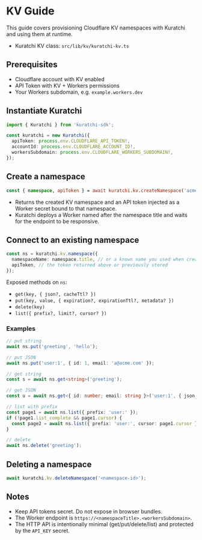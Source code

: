 # KV Guide

This guide covers provisioning Cloudflare KV namespaces with Kuratchi and using them at runtime.

- Kuratchi KV class: `src/lib/kv/kuratchi-kv.ts`

## Prerequisites

- Cloudflare account with KV enabled
- API Token with KV + Workers permissions
- Your Workers subdomain, e.g. `example.workers.dev`

## Instantiate Kuratchi

```ts
import { Kuratchi } from 'kuratchi-sdk';

const kuratchi = new Kuratchi({
  apiToken: process.env.CLOUDFLARE_API_TOKEN!,
  accountId: process.env.CLOUDFLARE_ACCOUNT_ID!,
  workersSubdomain: process.env.CLOUDFLARE_WORKERS_SUBDOMAIN!,
});
```

## Create a namespace

```ts
const { namespace, apiToken } = await kuratchi.kv.createNamespace('acme-kv');
```

- Returns the created KV namespace and an API token injected as a Worker secret bound to that namespace.
- Kuratchi deploys a Worker named after the namespace title and waits for the endpoint to be responsive.

## Connect to an existing namespace

```ts
const ns = kuratchi.kv.namespace({
  namespaceName: namespace.title, // or a known name you used when creating
  apiToken, // the token returned above or previously stored
});
```

Exposed methods on `ns`:
- `get(key, { json?, cacheTtl? })`
- `put(key, value, { expiration?, expirationTtl?, metadata? })`
- `delete(key)`
- `list({ prefix?, limit?, cursor? })`

### Examples

```ts
// put string
await ns.put('greeting', 'hello');

// put JSON
await ns.put('user:1', { id: 1, email: 'a@acme.com' });

// get string
const s = await ns.get<string>('greeting');

// get JSON
const u = await ns.get<{ id: number; email: string }>('user:1', { json: true });

// list with prefix
const page1 = await ns.list({ prefix: 'user:' });
if (!page1.list_complete && page1.cursor) {
  const page2 = await ns.list({ prefix: 'user:', cursor: page1.cursor });
}

// delete
await ns.delete('greeting');
```

## Deleting a namespace

```ts
await kuratchi.kv.deleteNamespace('<namespace-id>');
```

## Notes
- Keep API tokens secret. Do not expose in browser bundles.
- The Worker endpoint is `https://<namespaceTitle>.<workersSubdomain>`.
- The HTTP API is intentionally minimal (get/put/delete/list) and protected by the `API_KEY` secret.
